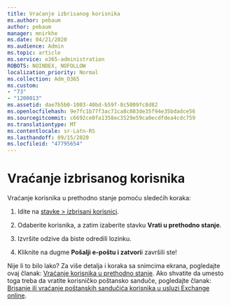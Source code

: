 ```yaml
---
title: Vraćanje izbrisanog korisnika
ms.author: pebaum
author: pebaum
manager: mnirkhe
ms.date: 04/21/2020
ms.audience: Admin
ms.topic: article
ms.service: o365-administration
ROBOTS: NOINDEX, NOFOLLOW
localization_priority: Normal
ms.collection: Adm_O365
ms.custom:
- "73"
- "1200013"
ms.assetid: dae7b5b0-1003-40bd-b59f-8c5009fc8d82
ms.openlocfilehash: 9e7fc1b77f3ac71ca8c883de35f94e35bdadce56
ms.sourcegitcommit: c6692ce0fa1358ec3529e59ca0ecdfdea4cdc759
ms.translationtype: MT
ms.contentlocale: sr-Latn-RS
ms.lasthandoff: 09/15/2020
ms.locfileid: "47795654"
---
```

# <a name="restore-a-deleted-user"></a>Vraćanje izbrisanog korisnika

Vraćanje korisnika u prethodno stanje pomoću sledećih koraka:
  
1. Idite na [stavke \> izbrisani korisnici](https://admin.microsoft.com/adminportal/home#/deletedusers).

2. Odaberite korisnika, a zatim izaberite stavku **Vrati u prethodno stanje**.

3. Izvršite odzive da biste odredili lozinku.

4. Kliknite na dugme **Pošalji e-poštu i zatvori**i završili ste!

Nije li to bilo lako? Za više detalja i koraka sa snimcima ekrana, pogledajte ovaj članak: [Vraćanje korisnika u prethodno stanje](https://docs.microsoft.com/microsoft-365/admin/add-users/restore-user). Ako shvatite da umesto toga treba da vratite korisničko poštansko sanduče, pogledajte članak: [Brisanje ili vraćanje poštanskih sandučića korisnika u usluzi Exchange online](https://docs.microsoft.com/exchange/recipients-in-exchange-online/delete-or-restore-mailboxes).